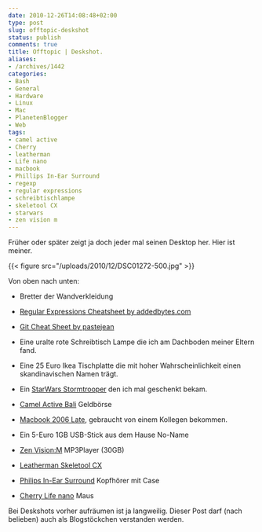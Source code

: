 ```yaml
---
date: 2010-12-26T14:08:48+02:00
type: post
slug: offtopic-deskshot
status: publish
comments: true
title: Offtopic | Deskshot.
aliases:
- /archives/1442
categories:
- Bash
- General
- Hardware
- Linux
- Mac
- PlanetenBlogger
- Web
tags:
- camel active
- Cherry
- leatherman
- Life nano
- macbook
- Phillips In-Ear Surround
- regexp
- regular expressions
- schreibtischlampe
- skeletool CX
- starwars
- zen vision m
---
```


Früher oder später zeigt ja doch jeder mal seinen Desktop her. Hier ist meiner.

{{< figure src="/uploads/2010/12/DSC01272-500.jpg" >}}

Von oben nach unten:

	
  * Bretter der Wandverkleidung

	
  * [Regular Expressions Cheatsheet by addedbytes.com](http://www.addedbytes.com/cheat-sheets/download/regular-expressions-cheat-sheet-v1.pdf)

	
  * [Git Cheat Sheet by pastejean](https://github.com/pastjean/git-cheat-sheet)

	
  * Eine uralte rote Schreibtisch Lampe die ich am Dachboden meiner Eltern fand.

	
  * Eine 25 Euro Ikea Tischplatte die mit hoher Wahrscheinlichkeit einen skandinavischen Namen trägt.

	
  * Ein [StarWars Stormtrooper](http://www.amazon.de/Star-Wars-Spacetrooper-Legacy-Collection/dp/B002NZ7CLU/ref=sr_1_24?s=toys&ie=UTF8&qid=1293364401&sr=1-24) den ich mal geschenkt bekam.

	
  * [Camel Active Bali](http://www.amazon.de/camel-active-Geldb%C3%B6rse-braun-5x2x8/dp/B0014VXDQ2/ref=sr_1_24?ie=UTF8&qid=1293365047&sr=8-24) Geldbörse

	
  * [Macbook 2006 Late](https://support.apple.com/specs/macbook/macbook_late_2006.html), gebraucht von einem Kollegen bekommen.

	
  * Ein 5-Euro 1GB USB-Stick aus dem Hause No-Name

	
  * [Zen Vision:M](http://www.amazon.de/Creative-Vision-Tragbarer-MP3-Player-schwarz/dp/B000E3U4JU/ref=sr_1_1?ie=UTF8&qid=1293364747&sr=8-1) MP3Player (30GB)

	
  * [Leatherman Skeletool CX](http://www.leatherman.com/products/product.asp?id=3&f=6&c=1)

	
  * [Philips In-Ear Surround](http://www.amazon.de/Philips--Ear-Kopfh%C3%B6rer-Virtual-Surround-schwarz/dp/B002KK60UC/ref=sr_1_8?s=ce-de&ie=UTF8&qid=1293365143&sr=1-8) Kopfhörer mit Case

	
  * [Cherry Life nano](http://www.amazon.de/Cherry-Life-Laser-Notebookmaus-schnurlos-schwarz/dp/B001E2SUSM) Maus


Bei Deskshots vorher aufräumen ist ja langweilig. Dieser Post darf (nach belieben) auch als Blogstöckchen verstanden werden.
